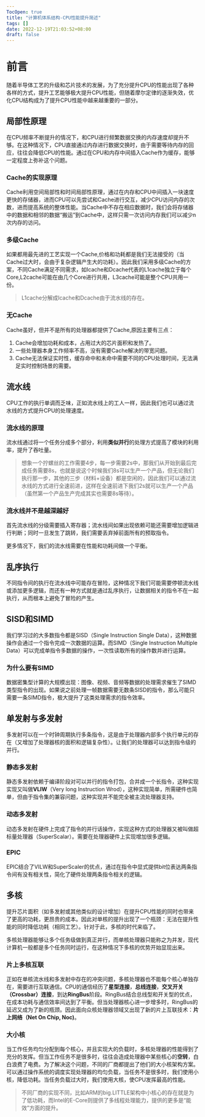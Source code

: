 ```yaml
---
TocOpen: true
title: "计算机体系结构-CPU性能提升简述"
tags: []
date: 2022-12-19T21:03:52+08:00
draft: false
---
```


# 前言
随着半导体工艺的升级和芯片技术的发展，为了充分提升CPU的性能出现了各种各样的方式，提升工艺能够极大提升CPU性能，但随着摩尔定律的逐渐失效，优化CPU结构成为了提升CPU性能中越来越重要的一部分。

## 局部性原理
在CPU频率不断提升的情况下，和CPU进行频繁数据交换的内存速度却提升不够。在这种情况下，CPU直接通过内存进行数据交换时，由于需要等待内存的回应，往往会降低CPU的性能。通过在CPU和内存中间插入Cache作为缓存，能够一定程度上弥补这个问题。

### Cache的实现原理
Cache利用空间局部性和时间局部性原理，通过在内存和CPU中间插入一块速度更快的存储器，进而CPU可以先尝试和Cache进行交互，减少CPU访问内存的次数，进而提高系统的整体性能。当Cache中不存在相应数据时，我们会将存储器中的数据和相邻的数据“搬运”到Cache中，这样只需一次访问内存我们可以减少n次内存的访问。

### 多级Cache
如果都用最先进的工艺实现一个Cache,价格和功耗都是我们无法接受的（当Cache过大时，会由于复杂逻辑产生大的功耗）。因此我们采用多级Cache的方案，不同Cache满足不同需求，如Icache和Dcache代表的L1cache独立于每个Core,L2cache可能在由几个Core进行共用，L3cache可能是整个CPU共用一份。

> L1cache分解成Icache和Dcache由于流水线的存在。

### 无Cache 
Cache虽好，但并不是所有的处理器都提供了Cache,原因主要有三点：     

1. Cache会增加功耗和成本，占用过大的芯片面积和发热了。
2. 一些处理器本身工作频率不高，没有需要Cache解决的带宽问题。
3. Cache无法保证实时性，缓存命中和未命中需要不同的CPU处理时间，无法满足实时控制场景的需要。

## 流水线
CPU工作的执行单调而乏味，正如流水线上的工人一样，因此我们也可以通过流水线的方式提升CPU的处理速度。

### 流水线的原理
流水线通过将一个任务分成多个部分，利用**类似并行**的处理方式提高了模块的利用率，提升了吞吐量。

> 想象一个拧螺丝的工作需要4步，每一步需要2s中，那我们从开始到最后完成任务需要8s，也就是说这个时候我们8s可以生产一个产品，但无论我们执行那一步，其他的三步（材料+设备）都是空闲的，因此我们可以通过流水线的方式进行全速前进，这样在全速前进下我们2s就可以生产一个产品（虽然第一个产品生产完成其实也需要8s等待）。

### 流水线并不是越深越好
首先流水线的分级需要插入寄存器；流水线间如果出现依赖可能还需要增加逻辑进行判断；同时一旦发生了跳转，我们需要丢弃掉前面所有的预取指令。

更多情况下，我们的流水线需要在性能和功耗间做一个平衡。

## 乱序执行
不同指令间的执行在流水线中可能存在冒险，这种情况下我们可能需要停顿流水线或添加更多逻辑，而还有一种方式就是通过乱序执行，让数据相关的指令不在一起执行，从而根本上避免了冒险的产生。

## SISD和SIMD
我们学习过的大多数指令都是SISD（Single Instruction Single Data），这种数据操作会通过一个指令完成一次数据的运算。而SIMD（Single Instruction Multiple Data）可以完成单指令多数据的操作，一次性读取所有的操作数并进行运算。

### 为什么要有SIMD
数据密集型计算的大规模出现：图像、视频、音频等数据的处理需求催生了SIMD类型指令的出现。如果说之前处理一帧数据需要无数条SISD的指令，那么可能只需要一条SIMD指令，极大提升了这类处理需求的指令效率。

## 单发射与多发射
多发射可以在一个时钟周期执行多条指令，这是由于处理器内部多个执行单元的存在（又增加了处理器核的面积和逻辑复杂性）。让我们的处理器可以达到指令级的并行。

### 静态多发射
静态多发射依赖于编译阶段对可以并行的指令打包，合并成一个长指令，这种实现实现又叫做**VLIW**（Very long Instruction Wrod），这种实现简单，所需硬件也简单，但由于指令集的兼容问题，这种实现并不能完全被主流处理器支持。

### 动态多发射
动态多发射在硬件上完成了指令的并行话操作，实现这种方式的处理器又被叫做超标量处理器（SuperScalar）。需要在处理器硬件上实现增加很多逻辑。

### EPIC
EPIC结合了VILW和SuperScaler的优点，通过在指令中显式提供bit位表达两条指令间有没有相关性，简化了硬件处理两条指令相关的逻辑。

## 多核
提升芯片面积（如多发射或其他类似的设计增加）在提升CPU性能的同时也带来了更高的功耗，更昂贵的成本。因此对单核的提升出现了一个瓶颈：无法在提升性能的同时降低功耗（相同工艺）。针对于此，多核的时代来临了。

多核处理器能够让多个任务级做到真正并行，而单核处理器只能称之为并发，现代计算机一般都是多个任务同时运行，在这种情况下多核的优势开始显现出来。

### 片上多核互联
正如在单核流水线和多发射中存在的冲突问题，多核处理器也不能每个核心单独存在，需要进行互联通信。CPU的通信经历了**星型连接**，**总线连接**，**交叉开关（Crossbar）连接**，到达**RingBus**阶段。RingBus结合总线型和开关型的优点，在成本功耗与通信效率间达到了平衡。但当处理器核心进一步增多时，RingBus的延迟又成为了新的瓶颈。因此面向众核处理器领域又出现了新的片上互联技术：**片上网络（Net On Chip, Noc)**。

### 大小核
当工作任务均匀分配到每个核心，并且实现大的负载时，多核处理器的性能得到了充分的发挥。但当工作任务不是很多时，往往会造成处理器中某些核心的**空转**，白白浪费了电费。为了解决这个问题，不同的厂商都提出了他们的大小核架构方案。可以通过操作系统的调度实现处理器的均匀负载，当任务不是很多时，我们使用小核，降低功耗。当任务负载过大时，我们使用大核，使CPU发挥最高的性能。

> 不同厂商的实现不同，比如ARM的big.LITTLE架构中小核心的存在就是为了低功耗，而Intel的E-Core则提供了多线程处理能力，提供的更多是“能效”方面的提升。
